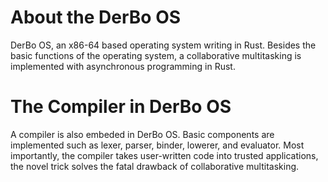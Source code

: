 # About the DerBo OS
DerBo OS, an x86-64 based operating system writing in Rust. Besides the basic functions of the operating system, a collaborative multitasking is implemented with asynchronous programming in Rust.
# The Compiler in DerBo OS
A compiler is also embeded in DerBo OS. Basic components are implemented such as lexer, parser, binder, lowerer, and evaluator. Most importantly, the compiler takes user-written code into trusted applications, the novel trick solves the fatal drawback of collaborative multitasking.